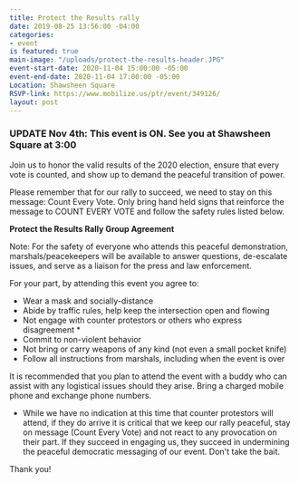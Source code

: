 ```yaml
---
title: Protect the Results rally
date: 2019-08-25 13:56:00 -04:00
categories:
- event
is featured: true
main-image: "/uploads/protect-the-results-header.JPG"
event-start-date: 2020-11-04 15:00:00 -05:00
event-end-date: 2020-11-04 17:00:00 -05:00
Location: Shawsheen Square
RSVP-link: https://www.mobilize.us/ptr/event/349126/
layout: post
---
```


### UPDATE Nov 4th: This event is ON. See you at Shawsheen Square at 3:00

Join us to honor the valid results of the 2020 election, ensure that every vote is counted, and show up to demand the peaceful transition of power.

Please remember that for our rally to succeed, we need to stay on this message: Count Every Vote. Only bring hand held signs that reinforce the message to COUNT EVERY VOTE and follow the safety rules listed below.

**Protect the Results Rally Group Agreement**

Note: For the safety of everyone who attends this peaceful demonstration, marshals/peacekeepers will be available to answer questions, de-escalate issues, and serve as a liaison for the press and law enforcement.

For your part, by attending this event you agree to:
* Wear a mask and socially-distance
* Abide by traffic rules, help keep the intersection open and flowing
* Not engage with counter protestors or others who express disagreement *
* Commit to non-violent behavior
* Not bring or carry weapons of any kind (not even a small pocket knife)
* Follow all instructions from marshals, including when the event is over

It is recommended that you plan to attend the event with a buddy who can assist with any logistical issues should they arise. Bring a charged mobile phone and exchange phone numbers.

* While we have no indication at this time that counter protestors will attend, if they do arrive it is critical that we keep our rally peaceful, stay on message (Count Every Vote) and not react to any provocation on their part. If they succeed in engaging us, they succeed in undermining the peaceful democratic messaging of our event. Don't take the bait.

Thank you!

